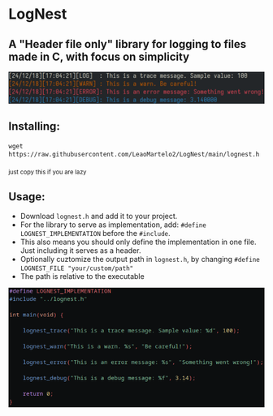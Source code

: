 # LogNest

## A "Header file only" library for logging to files made in C, with focus on simplicity

![image](images/example2.png)

## Installing:

```
wget https://raw.githubusercontent.com/LeaoMartelo2/LogNest/main/lognest.h
```
<sub>just copy this if you are lazy</sub>

## Usage:

- Download `lognest.h` and add it to your project.
- For the library to serve as implementation, add: `#define LOGNEST_IMPLEMENTATION` before the `#include`.
- This also means you should only define the implementation in one file. Just including it serves as a header.
- Optionally cuztomize the output path in `lognest.h`, by changing `#define LOGNEST_FILE "your/custom/path"`
- The path is relative to the executable

![image](images/usage2.png)
